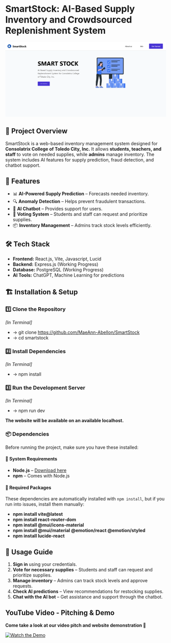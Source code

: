 # **SmartStock: AI-Based Supply Inventory and Crowdsourced Replenishment System**  

![SmartStock Screenshot](./public/screenshot.png)

## 📌 **Project Overview**  
SmartStock is a web-based inventory management system designed for **Consolatrix College of Toledo City, Inc.** It allows **students, teachers, and staff** to vote on needed supplies, while **admins** manage inventory. The system includes AI features for supply prediction, fraud detection, and chatbot support.


## 🚀 **Features**  
- 📊 **AI-Powered Supply Prediction** – Forecasts needed inventory.  
- 🔍 **Anomaly Detection** – Helps prevent fraudulent transactions.  
- 💬 **AI Chatbot** – Provides support for users.  
- 🏫 **Voting System** – Students and staff can request and prioritize supplies.  
- 📦 **Inventory Management** – Admins track stock levels efficiently.  

## 🛠 **Tech Stack**  
- **Frontend:** React.js, Vite, Javascript, Lucid  
- **Backend:** Express.js (Working Progress)  
- **Database:** PostgreSQL (Working Progress)
- **AI Tools:** ChatGPT, Machine Learning for predictions  

## 🏗 **Installation & Setup**  
### **1️⃣ Clone the Repository**  
 _[In Terminal]_
- -> git clone https://github.com/MaeAnn-Abellon/SmartStock
- -> cd smartstock

### **2️⃣ Install Dependencies**  
 _[In Terminal]_
- -> npm install

### **3️⃣ Run the Development Server** 
 _[In Terminal]_
- -> npm run dev

**The website will be available on an available localhost.**

### 📦 **Dependencies**  
Before running the project, make sure you have these installed:  

#### **🔹 System Requirements**  
- **Node.js** – [Download here](https://nodejs.org/)  
- **npm** – Comes with Node.js  

#### **🔹 Required Packages**  
These dependencies are automatically installed with `npm install`, but if you run into issues, install them manually:  
- **npm install vite@latest**
- **npm install react-router-dom**
- **npm install @mui/icons-material**
- **npm install @mui/material @emotion/react @emotion/styled**
- **npm install lucide-react**


## 🎯 **Usage Guide**  
1. **Sign in** using your credentials.  
2. **Vote for necessary supplies** – Students and staff can request and prioritize supplies.  
3. **Manage inventory** – Admins can track stock levels and approve requests.  
4. **Check AI predictions** – View recommendations for restocking supplies.  
5. **Chat with the AI bot** – Get assistance and support through the chatbot.  

## YouTube Video - Pitching & Demo
**Come take a look at our video pitch and website demonstration 🎥**

[![Watch the Demo](https://img.youtube.com/vi/yWNA4CQp1is/maxresdefault.jpg)](https://www.youtube.com/watch?v=yWNA4CQp1is)